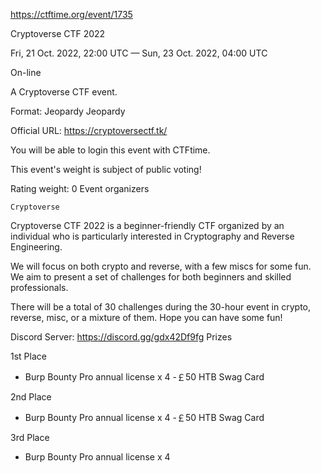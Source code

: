 https://ctftime.org/event/1735

Cryptoverse CTF 2022

Fri, 21 Oct. 2022, 22:00 UTC — Sun, 23 Oct. 2022, 04:00 UTC 

On-line

A Cryptoverse CTF event.

Format: Jeopardy Jeopardy

Official URL: https://cryptoversectf.tk/

You will be able to login this event with CTFtime.

This event's weight is subject of public voting!

Rating weight: 0 
Event organizers 

    Cryptoverse


Cryptoverse CTF 2022 is a beginner-friendly CTF organized by an individual who is particularly interested in Cryptography and Reverse Engineering.

We will focus on both crypto and reverse, with a few miscs for some fun. We aim to present a set of challenges for both beginners and skilled professionals.

There will be a total of 30 challenges during the 30-hour event in crypto, reverse, misc, or a mixture of them. Hope you can have some fun!

Discord Server: https://discord.gg/gdx42Df9fg
Prizes

1st Place
- Burp Bounty Pro annual license x 4
-￡50 HTB Swag Card

2nd Place
- Burp Bounty Pro annual license x 4
-￡50 HTB Swag Card

3rd Place
- Burp Bounty Pro annual license x 4
